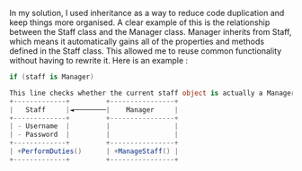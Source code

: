 In my solution, I used inheritance as a way to reduce code duplication and keep things more organised. A clear example of this is the relationship between the Staff class and the Manager class. Manager inherits from Staff, which means it automatically gains all of the properties and methods defined in the Staff class. This allowed me to reuse common functionality without having to rewrite it.
Here is an example : 
```cs 
if (staff is Manager)

This line checks whether the current staff object is actually a Manager, which only works because Manager is a subclass of Staff. If the user is a manager, the program unlocks additional options, like managing the schedule or overseeing other staff members.
+-------------+         +----------------+
|   Staff     |◄────────|    Manager     |
+-------------+         +----------------+
| - Username  |         |                |
| - Password  |         |                |
+-------------+         +----------------+
| +PerformDuties()      | +ManageStaff() |
+-------------+         +----------------+
